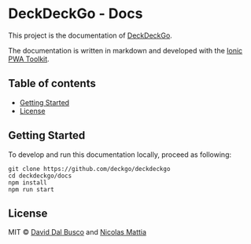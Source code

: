 # DeckDeckGo - Docs

This project is the documentation of [DeckDeckGo].

The documentation is written in markdown and developed with the [Ionic PWA Toolkit](https://ionicframework.com/pwa/toolkit).

## Table of contents

- [Getting Started](#getting-started)
- [License](#license)

## Getting Started

To develop and run this documentation locally, proceed as following:

```
git clone https://github.com/deckgo/deckdeckgo
cd deckdeckgo/docs
npm install
npm run start
```
 
## License

MIT © [David Dal Busco](mailto:david.dalbusco@outlook.com) and [Nicolas Mattia](nicolas@nmattia.com)

[DeckDeckGo]: https://deckdeckgo.com
